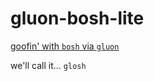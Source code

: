 # gluon-bosh-lite

[goofin' with `bosh` via `gluon`](https://starkandwayne.com/blog/deploying-kubernetes-via-gluon/)

we'll call it... `glosh`
